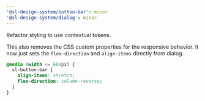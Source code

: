 ```yaml
---
'@sl-design-system/button-bar': minor
'@sl-design-system/dialog': minor
---
```


Refactor styling to use contextual tokens.

This also removes the CSS custom properties for the responsive behavior. It now
just sets the `flex-direction` and `align-items` directly from dialog.

```css
@media (width <= 600px) {
  sl-button-bar {
    align-items: stretch;
    flex-direction: column-reverse;
  }
}
```
